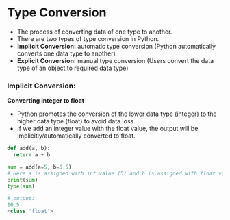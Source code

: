 # **Type Conversion**

- The process of converting data of one type to another.
- There are two types of type conversion in Python.
- **Implicit Conversion:** automatic type conversion (Python automatically converts one data type to another)
- **Explicit Conversion:** manual type conversion (Users convert the data type of an object to required data type)

### **Implicit Conversion:**
**Converting integer to float**
- Python promotes the conversion of the lower data type (integer) to the higher data type (float) to avoid data loss.
- If we add an integer value with the float value, the output will be implicitly/automatically converted to float.
```python
def add(a, b):
  return a + b

sum = add(a=5, b=5.5)
# Here a is assigned with int value (5) and b is assigned with float value (5.5)
print(sum)
type(sum)

# output:
10.5
<class 'float'>
```
